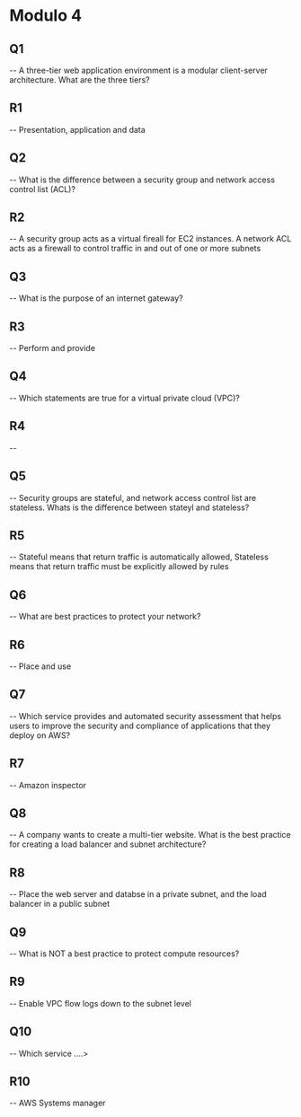 # Modulo 4

## Q1

-- A three-tier web application environment is a modular client-server architecture. What are the three tiers?

## R1

-- Presentation, application and data

## Q2

-- What is the difference between a security group and network access control list (ACL)?

## R2

-- A security group acts as a virtual fireall for EC2 instances. A network ACL acts as a firewall to control traffic in and out of one or more subnets

## Q3

-- What is the purpose of an internet gateway?

## R3

-- Perform and provide

## Q4

-- Which statements are true for a virtual private cloud (VPC)?

## R4

--

## Q5

-- Security groups are stateful, and network access control list are stateless. Whats is the difference between stateyl and stateless?

## R5

-- Stateful means that return traffic is automatically allowed, Stateless means that return traffic must be explicitly allowed by rules

## Q6

-- What are best practices to protect your network?

## R6

-- Place and use

## Q7

-- Which service provides and automated security assessment that helps users to improve the security and compliance of applications that they deploy on AWS?

## R7

-- Amazon inspector

## Q8

-- A company wants to create a multi-tier website. What is the best practice for creating a load balancer and subnet architecture?

## R8

-- Place the web server and databse in a private subnet, and the load balancer in a public subnet

## Q9

-- What is NOT a best practice to protect compute resources?

## R9

-- Enable VPC flow logs down to the subnet level

## Q10

-- Which service ....>

## R10

-- AWS Systems manager
